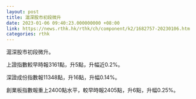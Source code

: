 ```yaml
---
layout: post
title: 滬深股市初段微升
date: 2023-01-06 09:40:23.000000000 +08:00
link: https://news.rthk.hk/rthk/ch/component/k2/1682757-20230106.htm
categories: rthk
---
```


滬深股市初段微升。

上證指數較早時報3161點，升5點，升幅近0.2%。

深證成份指數報11348點，升16點，升幅0.14%。

創業板指數報重上2400點水平，較早時報2405點，升6點，升幅0.25%。
